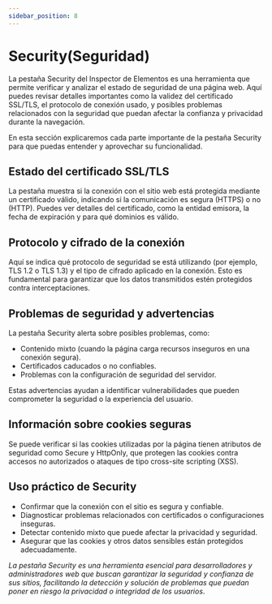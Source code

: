```yaml
---
sidebar_position: 8
---
```


# Security(Seguridad)

La pestaña Security del Inspector de Elementos es una herramienta que permite verificar y analizar el estado de seguridad de una página web. Aquí puedes revisar detalles importantes como la validez del certificado SSL/TLS, el protocolo de conexión usado, y posibles problemas relacionados con la seguridad que puedan afectar la confianza y privacidad durante la navegación.

En esta sección explicaremos cada parte importante de la pestaña Security para que puedas entender y aprovechar su funcionalidad.

## Estado del certificado SSL/TLS

La pestaña muestra si la conexión con el sitio web está protegida mediante un certificado válido, indicando si la comunicación es segura (HTTPS) o no (HTTP). Puedes ver detalles del certificado, como la entidad emisora, la fecha de expiración y para qué dominios es válido.

## Protocolo y cifrado de la conexión

Aquí se indica qué protocolo de seguridad se está utilizando (por ejemplo, TLS 1.2 o TLS 1.3) y el tipo de cifrado aplicado en la conexión. Esto es fundamental para garantizar que los datos transmitidos estén protegidos contra interceptaciones.

## Problemas de seguridad y advertencias

La pestaña Security alerta sobre posibles problemas, como:

- Contenido mixto (cuando la página carga recursos inseguros en una conexión segura).
- Certificados caducados o no confiables.
- Problemas con la configuración de seguridad del servidor.

Estas advertencias ayudan a identificar vulnerabilidades que pueden comprometer la seguridad o la experiencia del usuario.

## Información sobre cookies seguras

Se puede verificar si las cookies utilizadas por la página tienen atributos de seguridad como Secure y HttpOnly, que protegen las cookies contra accesos no autorizados o ataques de tipo cross-site scripting (XSS).

## Uso práctico de Security

- Confirmar que la conexión con el sitio es segura y confiable.
- Diagnosticar problemas relacionados con certificados o configuraciones inseguras.
- Detectar contenido mixto que puede afectar la privacidad y seguridad.
- Asegurar que las cookies y otros datos sensibles están protegidos adecuadamente.

_La pestaña Security es una herramienta esencial para desarrolladores y administradores web que buscan garantizar la seguridad y confianza de sus sitios, facilitando la detección y solución de problemas que puedan poner en riesgo la privacidad o integridad de los usuarios_.
